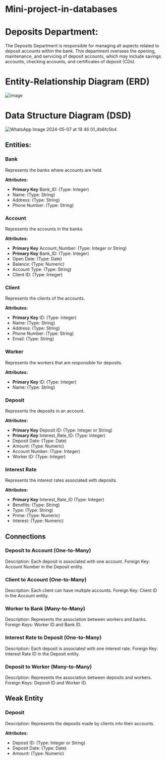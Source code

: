 # Mini-project-in-databases
# Deposits Department:
The Deposits Department is responsible for managing all aspects related to deposit accounts within the bank.
This department oversees the opening, maintenance, and servicing of deposit accounts, which may include savings accounts, checking accounts, and certificates of deposit (CDs).
# Entity-Relationship Diagram (ERD)
![image](https://github.com/yosef147yosef/Mini-project-in-databases/assets/128507240/fd2d8e3e-e683-4aba-99a0-21edd940d4a4)

# Data Structure Diagram (DSD)
![WhatsApp Image 2024-05-07 at 19 46 01_4b6fc5b4](https://github.com/yosef147yosef/Mini-project-in-databases/assets/128507240/66d66744-76a7-41a5-8f9c-378687efc2b0)

## Entities:

### Bank

Represents the banks where accounts are held.

**Attributes:**
- **Primary Key** Bank_ID: (Type: Integer)
- Name: (Type: String)
- Address: (Type: String)
- Phone Number: (Type: String)

### Account

Represents the accounts in the banks.

**Attributes:**
- **Primary Key** Account_Number: (Type: Integer or String)
- **Primary Key** Bank_ID: (Type: Integer)
- Open Date: (Type: Date)
- Balance: (Type: Numeric)
- Account Type: (Type: String)
- Client ID: (Type: Integer)


### Client

Represents the clients of the accounts.

**Attributes:**
- **Primary Key** ID: (Type: Integer)
- Name: (Type: String)
- Address: (Type: String)
- Phone Number: (Type: String)
- Email: (Type: String)

### Worker

Represents the workers that are responsible for deposits.

**Attributes:**
- **Primary Key** ID: (Type: Integer)
- Name: (Type: String)

### Deposit

Represents the deposits in an account.

**Attributes:**
- **Primary Key** Deposit ID: (Type: Integer or String)
- **Primary Key** Interest_Rate_ID: (Type: Integer)
- Deposit Date: (Type: Date)
- Amount: (Type: Numeric)
- Account Number: (Type: Integer)
- Worker ID: (Type: Integer)

### Interest Rate

Represents the interest rates associated with deposits.

**Attributes:**
- **Primary Key** Interest_Rate_ID (Type: Integer)
- Benefits: (Type: String)
- Type: (Type: String)
- Prime: (Type: Numeric)
- Interest: (Type: Numeric)

  




## Connections

### Deposit to Account (One-to-Many)

Description: Each deposit is associated with one account.
Foreign Key: Account Number in the Deposit entity.

### Client to Account (One-to-Many)

Description: Each client can have multiple accounts.
Foreign Key: Client ID in the Account entity.

### Worker to Bank (Many-to-Many)

Description: Represents the association between workers and banks.
Foreign Keys: Worker ID and Bank ID.

### Interest Rate to Deposit (One-to-Many)

Description: Each deposit is associated with one interest rate.
Foreign Key: Interest Rate ID in the Deposit entity.

### Deposit to Worker (Many-to-Many)

Description: Represents the association between deposits and workers.
Foreign Keys: Deposit ID and Worker ID.

## Weak Entity

### Deposit

Description: Represents the deposits made by clients into their accounts.

**Attributes:**
- Deposit ID: (Type: Integer or String)
- Deposit Date: (Type: Date)
- Amount: (Type: Numeric)



